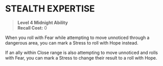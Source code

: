 ﻿---
tags:
  - Ability
  - CharacterOption
name: 'STEALTH EXPERTISE'
level: 4
domain: 'Midnight'
type: 'Ability'
recall: '0'
description: 'When you roll with Fear while attempting to move unnoticed through a dangerous area, you can mark a Stress to roll with Hope instead.

If an ally within Close range is also attempting to move unnoticed and rolls with Fear, you can mark a Stress to change their result to a roll with Hope.'
---
# STEALTH EXPERTISE

> **Level 4 Midnight Ability**  
> **Recall Cost:** 0

When you roll with Fear while attempting to move unnoticed through a dangerous area, you can mark a Stress to roll with Hope instead.

If an ally within Close range is also attempting to move unnoticed and rolls with Fear, you can mark a Stress to change their result to a roll with Hope.
